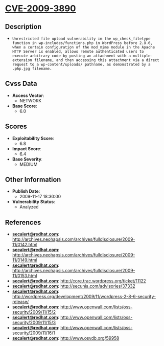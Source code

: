 
# [CVE-2009-3890](https://cve.mitre.org/cgi-bin/cvename.cgi?name=CVE-2009-3890)

## Description

- `Unrestricted file upload vulnerability in the wp_check_filetype function in wp-includes/functions.php in WordPress before 2.8.6, when a certain configuration of the mod_mime module in the Apache HTTP Server is enabled, allows remote authenticated users to execute arbitrary code by posting an attachment with a multiple-extension filename, and then accessing this attachment via a direct request to a wp-content/uploads/ pathname, as demonstrated by a .php.jpg filename.`

## Cvss Data

- **Access Vector**:
  - NETWORK
- **Base Score**:
  - 6.0

## Scores

- **Exploitability Score**:
  - 6.8
- **Impact Score**:
  - 6.4
- **Base Severity**:
  - MEDIUM

## Other Information

- **Publish Date**:
  - 2009-11-17 18:30:00
- **Vulnerability Status**:
  - Analyzed

## References

- **secalert@redhat.com**: http://archives.neohapsis.com/archives/fulldisclosure/2009-11/0142.html
- **secalert@redhat.com**: http://archives.neohapsis.com/archives/fulldisclosure/2009-11/0149.html
- **secalert@redhat.com**: http://archives.neohapsis.com/archives/fulldisclosure/2009-11/0153.html
- **secalert@redhat.com**: http://core.trac.wordpress.org/ticket/11122
- **secalert@redhat.com**: http://secunia.com/advisories/37332
- **secalert@redhat.com**: http://wordpress.org/development/2009/11/wordpress-2-8-6-security-release/
- **secalert@redhat.com**: http://www.openwall.com/lists/oss-security/2009/11/15/2
- **secalert@redhat.com**: http://www.openwall.com/lists/oss-security/2009/11/15/3
- **secalert@redhat.com**: http://www.openwall.com/lists/oss-security/2009/11/16/1
- **secalert@redhat.com**: http://www.osvdb.org/59958
